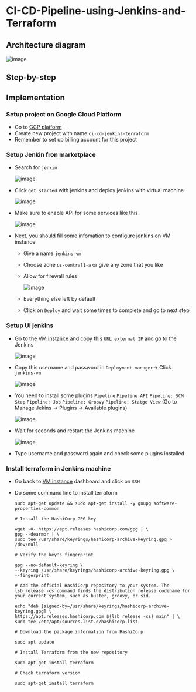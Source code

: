 # CI-CD-Pipeline-using-Jenkins-and-Terraform
## Architecture diagram 

![image](https://github.com/hieunguyen0202/CI-CD-Pipeline-using-Jenkins-and-Terraform/assets/98166568/27c0e4ea-d731-4d1f-9768-f2d0ca3daae7)

## Step-by-step 

## Implementation
### Setup project on Google Cloud Platform
- Go to [GCP platform](https://console.cloud.google.com/welcome?hl=vi&project=festive-flame-414810)
- Create new project with name `ci-cd-jenkins-terraform`
- Remember to set up billing account for this project

### Setup Jenkin fron marketplace
- Search for `jenkin`

  ![image](https://github.com/hieunguyen0202/CI-CD-Pipeline-using-Jenkins-and-Terraform/assets/98166568/fc111635-de04-4975-bf0c-043bf5ed821c)

- Click `get started` with jenkins and deploy jenkins with virtual machine

  ![image](https://github.com/hieunguyen0202/CI-CD-Pipeline-using-Jenkins-and-Terraform/assets/98166568/46f268ce-ebd3-4c3c-b2e7-5c085d79a77f)

- Make sure to enable API for some services like this

  ![image](https://github.com/hieunguyen0202/CI-CD-Pipeline-using-Jenkins-and-Terraform/assets/98166568/7ba0e0d9-da26-4c6d-bff4-c6f1b4f2b57f)

- Next, you should fill some infomation to configure jenkins on VM instance
  - Give a name `jenkins-vm`
  - Choose zone `us-central1-a` or give any zone that you like
  - Allow for firewall rules

    ![image](https://github.com/hieunguyen0202/CI-CD-Pipeline-using-Jenkins-and-Terraform/assets/98166568/d77407c7-2484-46fa-b2d6-e2590ff982dd)

  - Everything else left by default
  - Click on `Deploy` and wait some times to complete and go to next step

### Setup UI jenkins
- Go to the [VM instance](https://console.cloud.google.com/compute/instances?hl=vi&project=ci-cd-jenkins-terraform) and copy this `URL external IP` and go to the Jenkins

  ![image](https://github.com/hieunguyen0202/CI-CD-Pipeline-using-Jenkins-and-Terraform/assets/98166568/df08b582-ee4c-4704-942d-4c590e2fb7bc)

- Copy this username and password in `Deployment manager`-> Click `jenkins-vm`

  ![image](https://github.com/hieunguyen0202/CI-CD-Pipeline-using-Jenkins-and-Terraform/assets/98166568/8cf52e57-3b28-4b85-ad9c-a8b8aa3171ff)

- You need to install some plugins `Pipeline` `Pipeline:API` `Pipeline: SCM Step` `Pipeline: Job` `Pipeline: Groovy` `Pipeline: Statge View` (Go to Manage Jekins -> Plugins -> Available plugins)

  ![image](https://github.com/hieunguyen0202/CI-CD-Pipeline-using-Jenkins-and-Terraform/assets/98166568/1f49a9a4-7e1e-4962-b9aa-1059141f0aad)

- Wait for seconds and restart the Jenkins machine

  ![image](https://github.com/hieunguyen0202/CI-CD-Pipeline-using-Jenkins-and-Terraform/assets/98166568/cbaf0872-b791-4e2b-ba7e-b7d989129a0f)

- Type username and password again and check some plugins installed

### Install terraform in Jenkins machine
- Go back to [VM instance](https://console.cloud.google.com/compute/instances?hl=vi&project=ci-cd-jenkins-terraform) dashboard and click on `SSH`
- Do some command line to install terraform

  ```
  sudo apt-get update && sudo apt-get install -y gnupg software-properties-common

  # Install the HashiCorp GPG key

  wget -O- https://apt.releases.hashicorp.com/gpg | \
  gpg --dearmor | \
  sudo tee /usr/share/keyrings/hashicorp-archive-keyring.gpg > /dev/null

  # Verify the key's fingerprint

  gpg --no-default-keyring \
  --keyring /usr/share/keyrings/hashicorp-archive-keyring.gpg \
  --fingerprint

  # Add the official HashiCorp repository to your system. The lsb_release -cs command finds the distribution release codename for your current system, such as buster, groovy, or sid.

  echo "deb [signed-by=/usr/share/keyrings/hashicorp-archive-keyring.gpg] \
  https://apt.releases.hashicorp.com $(lsb_release -cs) main" | \
  sudo tee /etc/apt/sources.list.d/hashicorp.list

  # Download the package information from HashiCorp
  
  sudo apt update

  # Install Terraform from the new repository

  sudo apt-get install terraform

  # Check terraform version

  sudo apt-get install terraform

  ```
  

  

  

  

  

  
 
  


  
